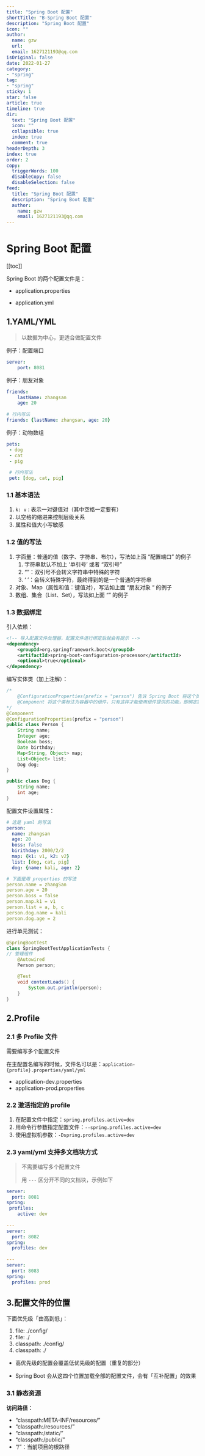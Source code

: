 ```yaml
---
title: "Spring Boot 配置"
shortTitle: "B-Spring Boot 配置"
description: "Spring Boot 配置"
icon: ""
author: 
  name: gzw
  url: 
  email: 1627121193@qq.com
isOriginal: false
date: 2022-01-27
category: 
- "spring"
tag:
- "spring"
sticky: 1
star: false
article: true
timeline: true
dir:
  text: "Spring Boot 配置"
  icon: ""
  collapsible: true
  index: true
  comment: true
headerDepth: 3
index: true
order: 2
copy:
  triggerWords: 100
  disableCopy: false
  disableSelection: false
feed:
  title: "Spring Boot 配置"
  description: "Spring Boot 配置"
  author:
    name: gzw
    email: 1627121193@qq.com
---
```








# Spring Boot 配置


[[toc]]


Spring Boot 的两个配置文件是：

- application.properties

- application.yml



## 1.YAML/YML 

> 以数据为中心，更适合做配置文件

例子：配置端口

```yaml
server:
	port: 8081
```

例子：朋友对象

```yaml
friends:
	lastName: zhangsan
	age: 20
	
# 行内写法
friends: {lastName: zhangsan, age: 20}
```

例子：动物数组

```yaml
pets:
 - dog
 - cat
 - pig
 
 # 行内写法
 pet: [dog, cat, pig]
```



### 1.1 基本语法

1. `k: v` : 表示一对键值对（其中空格一定要有）
2. 以空格的缩进来控制层级关系
3. 属性和值大小写敏感



### 1.2 值的写法

1. 字面量：普通的值（数字、字符串、布尔），写法如上面 “配置端口” 的例子
   1. 字符串默认不加上 ‘单引号’ 或者 “双引号”
   2. “”：双引号不会转义字符串中特殊的字符
   3. ‘ ’：会转义特殊字符，最终得到的是一个普通的字符串
2. 对象、Map（属性和值：键值对），写法如上面 “朋友对象 “ 的例子
3. 数组、集合（List、Set），写法如上面 “” 的例子



### 1.3 数据绑定

引入依赖：

```xml
<!-- 导入配置文件处理器，配置文件进行绑定后就会有提示 -->
<dependency>
    <groupId>org.springframework.boot</groupId>
    <artifactId>spring-boot-configuration-processor</artifactId>
    <optional>true</optional>
</dependency>
```



编写实体类（加上注解）：

```java
/*
	@ConfigurationProperties(prefix = "person") 告诉 Spring Boot 将这个类和配置文件中的 person 属性一一对应
	@Component 将这个类标注为容器中的组件，只有这样才能使用组件提供的功能，即绑定数据
*/
@Component
@ConfigurationProperties(prefix = "person")
public class Person {
    String name;
    Integer age;
    Boolean boss;
    Date birthday;
    Map<String, Object> map;
    List<Object> list;
    Dog dog;
}

public class Dog {
    String name;
    int age;
}
```



配置文件设置属性：

```yaml
# 这是 yaml 的写法
person:
  name: zhangsan
  age: 20
  boss: false
  birithday: 2000/2/2
  map: {k1: v1, k2: v2}
  list: [dog, cat, pig]
  dog: {name: kali, age: 2}

# 下面是用 properties 的写法
person.name = zhangSan
person.age = 20
person.boss = false
person.map.k1 = v1
person.list = a, b, c
person.dog.name = kali
person.dog.age = 2
```



进行单元测试：

```java
@SpringBootTest
class SpringBootTestApplicationTests {
// 管理组件
	@Autowired
	Person person;

	@Test
	void contextLoads() {
    	System.out.println(person);
	}
}
```



## 2.Profile

### 2.1 多 Profile 文件

需要编写多个配置文件

在主配置名编写的时候，文件名可以是：`application-{profile}.properties/yaml/yml`

- application-dev.properties
- application-prod.properties



### 2.2 激活指定的 profile

1. 在配置文件中指定：`spring.profiles.active=dev`
2. 用命令行参数指定配置文件：`--spring.profiles.active=dev`
3. 使用虚拟机参数：`-Dspring.profiles.active=dev`



### 2.3 yaml/yml 支持多文档块方式

> 不需要编写多个配置文件
>
> 用 `---` 区分开不同的文档块，示例如下

```yaml
server:
  port: 8081
spring:
 profiles:
 	active: dev
 	
---
server:
  port: 8082
spring:
  profiles: dev
   
---
server:
  port: 8083
spring:
  profiles: prod
```







## 3.配置文件的位置

下面优先级「由高到低」：

1. file: ./config/
2. file: ./
3. classpath: ./config/
4. classpath: ./

- 高优先级的配置会覆盖低优先级的配置（重复的部分）

- Spring Boot 会从这四个位置加载全部的配置文件，会有「互补配置」的效果



### 3.1 静态资源

**访问路径：**

- “classpath:META-INF/resources/”
- “classpath:/resources/”
- “classpath:/static/”
- “classpath:/public/”
- “/”：当前项目的根路径 




